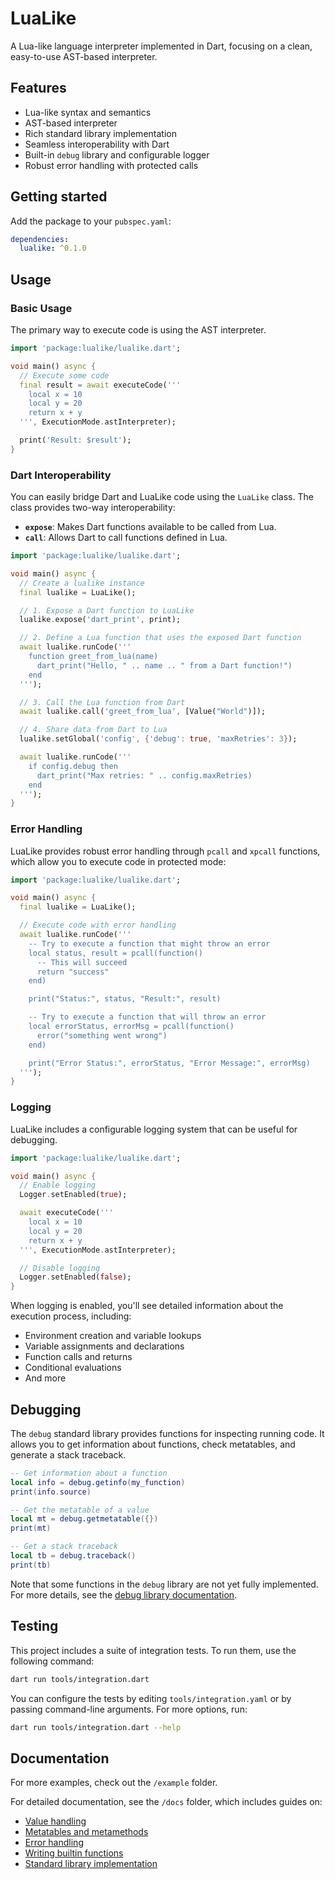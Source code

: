 <!--
This README describes the package. If you publish this package to pub.dev,
this README's contents appear on the landing page for your package.

For information about how to write a good package README, see the guide for
[writing package pages](https://dart.dev/tools/pub/writing-package-pages).

For general information about developing packages, see the Dart guide for
[creating packages](https://dart.dev/guides/libraries/create-packages)
and the Flutter guide for
[developing packages and plugins](https://flutter.dev/to/develop-packages).
-->

# LuaLike

A Lua-like language interpreter implemented in Dart, focusing on a clean, easy-to-use AST-based interpreter.

## Features

- Lua-like syntax and semantics
- AST-based interpreter
- Rich standard library implementation
- Seamless interoperability with Dart
- Built-in `debug` library and configurable logger
- Robust error handling with protected calls

## Getting started

Add the package to your `pubspec.yaml`:

```yaml
dependencies:
  lualike: ^0.1.0
```

## Usage

### Basic Usage

The primary way to execute code is using the AST interpreter.

```dart
import 'package:lualike/lualike.dart';

void main() async {
  // Execute some code
  final result = await executeCode('''
    local x = 10
    local y = 20
    return x + y
  ''', ExecutionMode.astInterpreter);

  print('Result: $result');
}
```

### Dart Interoperability

You can easily bridge Dart and LuaLike code using the `LuaLike` class.
The class provides two-way interoperability:
- **`expose`**: Makes Dart functions available to be called from Lua.
- **`call`**: Allows Dart to call functions defined in Lua.

```dart
import 'package:lualike/lualike.dart';

void main() async {
  // Create a lualike instance
  final lualike = LuaLike();

  // 1. Expose a Dart function to LuaLike
  lualike.expose('dart_print', print);

  // 2. Define a Lua function that uses the exposed Dart function
  await lualike.runCode('''
    function greet_from_lua(name)
      dart_print("Hello, " .. name .. " from a Dart function!")
    end
  ''');

  // 3. Call the Lua function from Dart
  await lualike.call('greet_from_lua', [Value("World")]);

  // 4. Share data from Dart to Lua
  lualike.setGlobal('config', {'debug': true, 'maxRetries': 3});

  await lualike.runCode('''
    if config.debug then
      dart_print("Max retries: " .. config.maxRetries)
    end
  ''');
}
```

### Error Handling

LuaLike provides robust error handling through `pcall` and `xpcall` functions, which allow you to execute code in protected mode:

```dart
import 'package:lualike/lualike.dart';

void main() async {
  final lualike = LuaLike();

  // Execute code with error handling
  await lualike.runCode('''
    -- Try to execute a function that might throw an error
    local status, result = pcall(function()
      -- This will succeed
      return "success"
    end)

    print("Status:", status, "Result:", result)

    -- Try to execute a function that will throw an error
    local errorStatus, errorMsg = pcall(function()
      error("something went wrong")
    end)

    print("Error Status:", errorStatus, "Error Message:", errorMsg)
  ''');
}
```

### Logging

LuaLike includes a configurable logging system that can be useful for debugging.

```dart
import 'package:lualike/lualike.dart';

void main() async {
  // Enable logging
  Logger.setEnabled(true);

  await executeCode('''
    local x = 10
    local y = 20
    return x + y
  ''', ExecutionMode.astInterpreter);

  // Disable logging
  Logger.setEnabled(false);
}
```

When logging is enabled, you'll see detailed information about the execution process, including:
- Environment creation and variable lookups
- Variable assignments and declarations
- Function calls and returns
- Conditional evaluations
- And more

## Debugging

The `debug` standard library provides functions for inspecting running code. It allows you to get information about functions, check metatables, and generate a stack traceback.

```lua
-- Get information about a function
local info = debug.getinfo(my_function)
print(info.source)

-- Get the metatable of a value
local mt = debug.getmetatable({})
print(mt)

-- Get a stack traceback
local tb = debug.traceback()
print(tb)
```
Note that some functions in the `debug` library are not yet fully implemented. For more details, see the [debug library documentation](./docs/stdlib/debug.md).

## Testing

This project includes a suite of integration tests. To run them, use the following command:

```sh
dart run tools/integration.dart
```

You can configure the tests by editing `tools/integration.yaml` or by passing command-line arguments. For more options, run:

```sh
dart run tools/integration.dart --help
```

## Documentation

For more examples, check out the `/example` folder.

For detailed documentation, see the `/docs` folder, which includes guides on:
- [Value handling](./docs/guides/value_handling.md)
- [Metatables and metamethods](./docs/guides/metatables.md)
- [Error handling](./docs/guides/error_handling.md)
- [Writing builtin functions](./docs/guides/writing_builtin_functions.md)
- [Standard library implementation](./docs/guides/standard_library.md)
